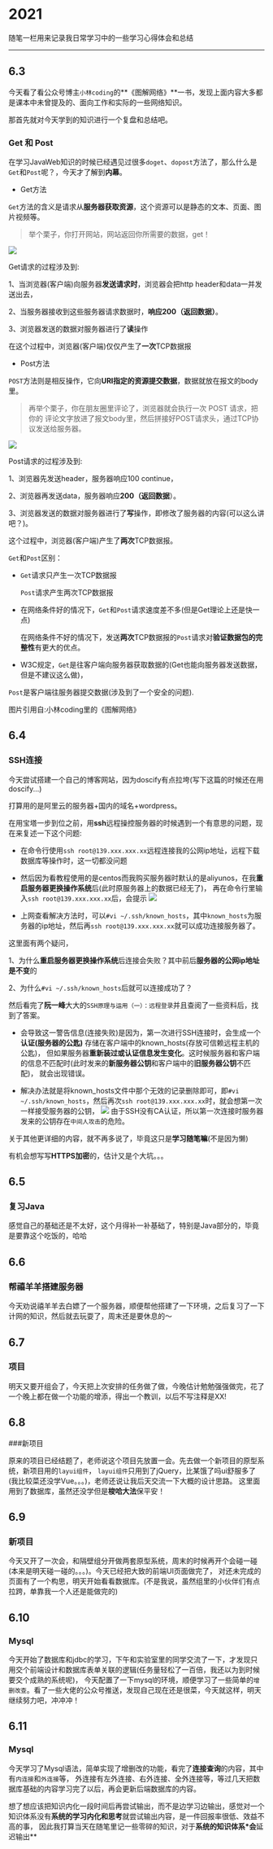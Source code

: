 # 2021

随笔一栏用来记录我日常学习中的一些学习心得体会和总结

---

## 6.3

今天看了看公众号博主`小林coding`的**《图解网络》**一书，发现上面内容大多都是课本中未曾提及的、面向工作和实际的一些网络知识。

那首先就对今天学到的知识进行一个复盘和总结吧。

### Get 和 Post

在学习JavaWeb知识的时候已经遇见过很多`doget`、`dopost`方法了，那么什么是`Get`和`Post`呢？，今天才了解到**内幕**。

- Get方法

`Get`⽅法的含义是请求从**服务器获取资源**，这个资源可以是静态的⽂本、⻚⾯、图⽚视频等。

>举个栗子，你打开网站，网站返回你所需要的数据，get！
 
![](./essay_imgs/6.3_1.png)

Get请求的过程涉及到:

1、当浏览器(客户端)向服务器**发送请求时**，浏览器会把http header和data一并发送出去，

2、当服务器接收到这些服务器请求数据时，**响应200（返回数据）**。

3、浏览器发送的数据对服务器进行了**读**操作

在这个过程中，浏览器(客户端)仅仅产生了**一次**TCP数据报

- Post方法

`POST`⽅法则是相反操作，它向**URI指定的资源提交数据**，数据就放在报⽂的body⾥。

>再举个栗子，你在朋友圈里评论了，浏览器就会执⾏⼀次 POST 请求，把你的
评论⽂字放进了报⽂body⾥，然后拼接好POST请求头，通过TCP协议发送给服务器。

![](./essay_imgs/6.3_2.png)

Post请求的过程涉及到:

1、浏览器先发送header，服务器响应100 continue，

2、浏览器再发送data，服务器响应**200（返回数据**）。

3、浏览器发送的数据对服务器进行了**写**操作，即修改了服务器的内容(可以这么讲吧？)。

这个过程中，浏览器(客户端)产生了**两次**TCP数据报。

`Get`和`Post`区别：

- `Get`请求只产生一次TCP数据报

  `Post`请求产生两次TCP数据报
  
- 在网络条件好的情况下，`Get`和`Post`请求速度差不多(但是Get理论上还是快一点)
  
  在网络条件不好的情况下，发送**两次**TCP数据报的`Post`请求对**验证数据包的完整性**有更大的优点。

- W3C规定，`Get`是往客户端向服务器获取数据的(Get也能向服务器发送数据，但是不建议这么做)，
  
 `Post`是客户端往服务器提交数据(涉及到了一个安全的问题).

图片引用自:小林coding里的《图解网络》

## 6.4

### SSH连接

今天尝试搭建一个自己的博客网站，因为doscify有点拉垮(写下这篇的时候还在用doscify...)

打算用的是阿里云的服务器+国内的域名+wordpress。

在用宝塔一步到位之前，用**ssh**远程操控服务器的时候遇到一个有意思的问题，现在来复述一下这个问题:

- 在命令行使用`ssh root@139.xxx.xxx.xx`远程连接我的公网ip地址，远程下载数据库等操作时，这一切都没问题

- 然后因为看教程使用的是centos而我购买服务器时默认的是aliyunos，在我**重启服务器更换操作系统**后(此时原服务器上的数据已经无了)，
再在命令行里输入`ssh root@139.xxx.xxx.xx`后，会提示
![](./essay_imgs/6.4_1.png)

- 上网查看解决方法时，可以`#vi ~/.ssh/known_hosts`，其中`known_hosts`为服务器的ip地址，然后再`ssh root@139.xxx.xxx.xx`就可以成功连接服务器了。

这里面有两个疑问，

1、为什么**重启服务器更换操作系统**后连接会失败？其中前后**服务器的公网ip地址是不变**的

2、为什么`#vi ~/.ssh/known_hosts`后就可以连接成功了？

然后看完了**阮一峰**大大的`SSH原理与运用（一）：远程登录`并且查阅了一些资料后，找到了答案。

- 会导致这一警告信息(连接失败)是因为，第一次进行SSH连接时，会生成一个**认证(服务器的公匙)**
存储在客户端中的known_hosts(存放可信赖远程主机的公匙)，
但如果服务器**重新装过或认证信息发生变化**。这时候服务器和客户端的信息不匹配时(此时发来的**新服务器公钥**和客户端中的**旧服务器公钥**不匹配)，
就会出现错误。

- 解决办法就是将known_hosts文件中那个无效的记录删除即可，即`#vi ~/.ssh/known_hosts`，然后再次`ssh root@139.xxx.xxx.xx`时，就会想第一次一样接受服务器的公钥，
![](./essay_imgs/6.4_2.png)
由于SSH没有CA认证，所以第一次连接时服务器发来的公钥存在`中间人攻击`的危险。

关于其他更详细的内容，就不再多说了，毕竟这只是**学习随笔嘛**(不是因为懒)

有机会想写写**HTTPS加密**的，估计又是个大坑。。。

## 6.5

### 复习Java

感觉自己的基础还是不太好，这个月得补一补基础了，特别是Java部分的，毕竟是要靠这个吃饭的，哈哈

## 6.6

### 帮禧羊羊搭建服务器

今天劝说禧羊羊去白嫖了一个服务器，顺便帮他搭建了一下环境，之后复习了一下计网的知识，然后就去玩耍了，周末还是要休息的～

## 6.7

### 项目

明天又要开组会了，今天把上次安排的任务做了做，今晚估计勉勉强强做完，花了一个晚上都在做一个功能的增添，得出一个教训，以后不写注释是XX!

## 6.8

###新项目

原来的项目已经结题了，老师说这个项目先放置一会。先去做一个新项目的原型系统，新项目用的`layui组件`，
`layui组件`只用到了jQuery，比某饿了吗ui舒服多了(我比较菜还没学Vue。。。)，老师还说让我后天交流一下大概的设计思路。
这里面用到了数据库，虽然还没学但是**梭哈大法**保平安！


## 6.9

### 新项目

今天又开了一次会，和隔壁组分开做两套原型系统，周末的时候再开个会碰一碰(本来是明天碰一碰的。。。)。今天已经把大致的前端UI页面做完了，
对还未完成的页面有了一个构思，明天开始看看数据库。(不是我说，虽然组里的小伙伴们有点拉跨，单靠我一个人还是能做完的)

## 6.10

### Mysql

今天开始了数据库和jdbc的学习，下午和实验室里的同学交流了一下，才发现只用交个前端设计和数据库表单关联的逻辑(任务量轻松了一百倍，我还以为到时候要交个成熟的系统呢)，
今天配置了一下mysql的环境，顺便学习了一些简单的`增删改查`。看了一些大佬的公众号推送，发现自己现在还是很菜，今天就这样，明天继续努力吧，冲冲冲！

## 6.11

### Mysql

今天学习了Mysql语法，简单实现了增删改的功能，看完了**连接查询**的内容，其中有`内连接`和`外连接`等，
外连接有左外连接、右外连接、全外连接等，等过几天把数据库基础的内容学习完了以后，再会更新后端数据库的内容。

想了想应该把知识内化一段时间后再尝试输出，而不是边学习边输出，感觉对一个知识体系没有**系统的学习内化和思考**就尝试输出内容，是一件回报率很低、效益不高的事，
因此我打算当天在随笔里记一些零碎的知识，对于**系统的知识体系*会**延迟输出**